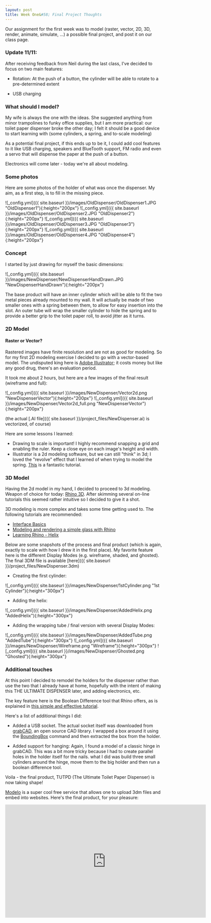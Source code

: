 ```yaml
---
layout: post
title: Week One&#58; Final Project Thoughts
---
```


Our assignment for the first week was to model (raster, vector, 2D, 3D, render, animate, simulate, ...) a possible final project, and post it on our class page.

### Update 11/11:

After receiving feedback from Neil during the last class, I've decided to focus on two main features:

* Rotation: At the push of a button, the cylinder will be able to rotate to a pre-determined extent

* USB charging

### What should I model?

My wife is always the one with the ideas. She suggested anything from minor trampolines to funky office supplies, but I am more practical: our toilet paper dispenser broke the other day; I felt it should be a good device to start learning with (some cylinders, a spring, and to-scale modeling)

As a potential final project, if this ends up to be it, I could add cool features to it like USB charging, speakers and BlueTooth support, FM radio and even a servo that will dispense the paper at the push of a button.

Electronics will come later - today we're all about modeling.

### Some photos

Here are some photos of the holder of what was once the dispenser. My aim, as a first step, is to fill in the missing piece.

![_config.yml]({{ site.baseurl }}/images/OldDispenser/OldDispenser1.JPG "OldDispenser1"){:height="200px"} ![_config.yml]({{ site.baseurl }}/images/OldDispenser/OldDispenser2.JPG "OldDispenser2"){:height="200px"} 
![_config.yml]({{ site.baseurl }}/images/OldDispenser/OldDispenser3.JPG "OldDispenser3"){:height="200px"} ![_config.yml]({{ site.baseurl }}/images/OldDispenser/OldDispenser4.JPG "OldDispenser4"){:height="200px"}

### Concept

I started by just drawing for myself the basic dimensions:

![_config.yml]({{ site.baseurl }}/images/NewDispenser/NewDispenserHandDrawn.JPG "NewDispenserHandDrawn"){:height="200px"} 

The base product will have an inner cylinder which will be able to fit the two metal pieces already mounted to my wall.
It will actually be made of two smaller ones with a spring between them, to allow for easy insertion into the slot. 
An outer tube will wrap the smaller cylinder to hide the spring and to provide a better grip to the toilet paper roll, to avoid jitter as it turns.

### 2D Model

#### Raster or Vector?
Rastered images have finite resolution and are not as good for modeling. So for my first 2D modeling exercise I decided to go with a vector-based model. The undisputed king here is [Adobe Illustrator](http://www.adobe.com/products/illustrator.html); it costs money but like any good drug, there's an evaluation period.

It took me about 2 hours, but here are a few images of the final result (wireframe and full): 

![_config.yml]({{ site.baseurl }}/images/NewDispenser/Vector2d.png "NewDispenserVector"){:height="200px"} 
![_config.yml]({{ site.baseurl }}/images/NewDispenser/Vector2d_full.png "NewDispenserVector"){:height="200px"} 

(the actual [.AI file]({{ site.baseurl }}/project_files/NewDispenser.ai) is vectorized, of course)

Here are some lessons I learned:

* Drawing to scale is important! I highly recommend snapping a grid and enabling the ruler. Keep a close eye on each image's height and width.
* Illustrator is a 2d modeling software, but we can still "think" in 3d; I loved the "revolve" effect that I learned of when trying to model the spring. [This](https://www.youtube.com/watch?v=-KT8Q_mn194) is a fantastic tutorial.

### 3D Model

Having the 2d model in my hand, I decided to proceed to 3d modeling. Weapon of choice for today: [Rhino 3D](https://www.rhino3d.com/download). After skimming several on-line tutorials this seemed rather intuitive so I decided to give it a shot.

3D modeling is more complex and takes some time getting used to. The following tutorials are recommended:

* [Interface Basics](https://vimeo.com/58212839?interface_basics_win)
* [Modeling and rendering a simple glass with Rhino](https://vimeo.com/49597954?simple_glass)
* [Learning Rhino - Helix](https://www.youtube.com/watch?v=j4OJgX_f0yg)

Below are some snapshots of the process and final product (which is again, exactly to scale with how I drew it in the first place). My favorite feature here is the different Display Modes (e.g. wireframe, shaded, and ghosted). The final 3DM file is available [here]({{ site.baseurl }}/project_files/NewDispenser.3dm)

* Creating the first cylinder:

![_config.yml]({{ site.baseurl }}/images/NewDispenser/1stCylinder.png "1st Cylinder"){:height="300px"} 

* Adding the helix:

![_config.yml]({{ site.baseurl }}/images/NewDispenser/AddedHelix.png "AddedHelix"){:height="300px"} 

* Adding the wrapping tube / final version with several Display Modes:

![_config.yml]({{ site.baseurl }}/images/NewDispenser/AddedTube.png "AddedTube"){:height="300px"} ![_config.yml]({{ site.baseurl }}/images/NewDispenser/Wireframe.png "Wireframe"){:height="300px"} ![_config.yml]({{ site.baseurl }}/images/NewDispenser/Ghosted.png "Ghosted"){:height="300px"}

### Additional touches

At this point I decided to remodel the holders for the dispenser rather than use the two that I already have at home, hopefully with the intent of making this THE ULTIMATE DISPENSER later, and adding electronics, etc.

The key feature here is the Boolean Difference tool that Rhino offers, as is explained in [this simple and effective tutorial](https://www.youtube.com/watch?v=Djh7ZSxuYYQ).

Here's a list of additional things I did:

* Added a USB socket. The actual socket itself was downloaded from [grabCAD](https://grabcad.com), an open source CAD library. I wrapped a box around it using the [BoundingBox](http://docs.mcneel.com/rhino/5/help/en-us/commands/boundingbox.htm) command and then extracted the box from the holder.

* Added support for hanging: Again, I found a model of a classic hinge in grabCAD. This was a bit more tricky because I had to create parallel holes in the holder itself for the nails. what I did was build three small cylinders around the hinge, move them to the big holder and then run a boolean difference tool.

Voila - the final product, TUTPD (The Ultimate Toilet Paper Dispenser) is now taking shape!

[Modelo](beta.modelo.io) is a super cool free service that allows one to upload 3dm files and embed into websites. Here's the final product, for your pleasure:

<iframe src="https://beta.modelo.io/embedded/ZZmhFPKvWj?viewport=false&autoplay=false" width="640" height="360" frameborder="0" mozallowfullscreen webkitallowfullscreen allowfullscreen ></iframe>

